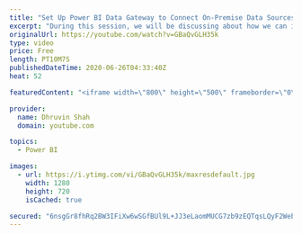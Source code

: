 ```yaml
---
title: "Set Up Power BI Data Gateway to Connect On-Premise Data Sources"
excerpt: "During this session, we will be discussing about how we can install Standard Data Gateway to connect with On-Premise Data sources like SQL Server.  In this session, we have taken an example of On-Premise SQL Server Database. I will explain step by step procedure to install a Gateway and then how we can"
originalUrl: https://youtube.com/watch?v=GBaQvGLH35k
type: video
price: Free
length: PT10M7S
publishedDateTime: 2020-06-26T04:33:40Z
heat: 52

featuredContent: "<iframe width=\"800\" height=\"500\" frameborder=\"0\" src=\"https://www.youtube.com/embed/GBaQvGLH35k\" allow=\"accelerometer; autoplay; encrypted-media; gyroscope; picture-in-picture\" allowfullscreen></iframe>"

provider:
  name: Dhruvin Shah
  domain: youtube.com

topics:
  - Power BI

images:
  - url: https://i.ytimg.com/vi/GBaQvGLH35k/maxresdefault.jpg
    width: 1280
    height: 720
    isCached: true

secured: "6nsgGr8fhRq2BW3IFiXw6wSGfBUl9L+JJ3eLaomMUCG7zb9zEQTqsLQyF2Webl3ZEhpf4tFKbxOB96ySr6yTyI7IvJPJN7MGpEEQanroPOXdGuVr36SJOdX9dsgCAQJrSNgSozvdmYoQVQlL9iyWWJsJsGWdsPmZXqwT0b2A2EzncR81nCEtHeGdPijZIf/HFTtu+cCRuQhx/s+aieuFWo47vzzoe2MG18CZj4eHvNpap6g63Vo5Q9fOHOcV8hJbHkMdDaoAw4yIZlrVixJrZhDFr7G8pSkKnrBX6ILpbp/vbJXC60ZizAyu2txvyoz4G1hoezA/xeAtsMzkwLN8f7y5A+OIF+elzf871UFhELHgRFF/GTuHwSOvn72G40zY/sLfzNuPj+XxBpn42rKtvbuDI+GUjifl+rY2d6Iw9+w=;sr/HwwjRsYWKrDbHGF5amA=="
---
```


